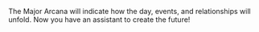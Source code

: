 The Major Arcana will indicate how the day, events, and relationships will unfold. 
Now you have an assistant to create the future!
